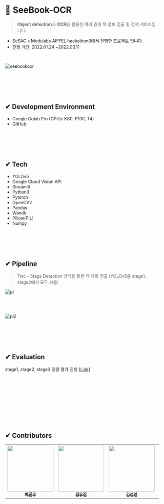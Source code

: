 # 📕 SeeBook-OCR
> **Object detection**과 **OCR**을 활용한 여러 권의 책 정보 검출 및 검색 서비스입니다.  

* SeSAC x Modulabs AIFFEL hackathon3에서 진행한 프로젝트 입니다.  
* 진행 기간: 2022.01.24 ~2022.03.11

<br>

![seebookocr](https://user-images.githubusercontent.com/88660886/158048631-0a5e5e22-e9b9-46d2-a3b1-34aa1084a229.PNG)


<br><br>
<br><br>


## ✔ Development Environment
* Google Colab Pro (GPUs: K80, P100, T4)
* GitHub

<br><br>
<br><br>

## ✔ Tech
* YOLOv5
* Google Cloud Vision API
* Streamlit
* Python3
* Pytorch
* OpenCV2
* Pandas
* Wandb
* Pillow(PIL)
* Numpy



<br><br>
<br><br>

## ✔ Pipeline
> Two - Stage Detection 방식을 통한 책 제목 검출 (YOLOv5를 stage1, stage2에서 모두 사용)  

![pl](https://user-images.githubusercontent.com/88660886/158048776-e16b9239-a689-4c2c-bfa7-7ed27ab57349.PNG)  

<br><br>

![pl2](https://user-images.githubusercontent.com/88660886/158048836-a287c59f-194b-4013-9073-a6734f2a2dc0.PNG)  


<br><br>
<br><br>

## ✔ Evaluation  
stage1, stage2, stage3 정량 평가 진행 [[Link]](https://github.com/SeeBook2022/SeeBook-OCR/tree/main/05.evaluation)

<br><br>
<br><br>

<br><br>
<br><br>

## ✔ Contributors


<table>
  <tr>
    <td align="center"><a href="https://github.com/PJINU"><img src="https://avatars.githubusercontent.com/u/88822908?v=4?s=100" width="150px;" alt=""/><br /><sub><b>박진우</b></sub></a><br /></td>
    <td align="center"><a href="https://github.com/eugene27091"><img src="https://avatars.githubusercontent.com/u/69023352?v=4?s=100" width="150px;" alt=""/><br /><sub><b>장유진</b></sub></a><br /></td>
    <td align="center"><a href="https://github.com/yeonkkk"><img src="https://avatars.githubusercontent.com/u/88660886?v=4?v=4?s=100" width="150px;" alt=""/><br /><sub><b>김성연</b></sub></a><br /></td>
    <td align="center"><a href="https://github.com/Caligo46"><img src="https://avatars.githubusercontent.com/u/86560261?v=4?v=4?s=100" width="150px;" alt=""/><br /><sub><b>Caligo46</b></sub></a><br /></td>
</tr>
</table>



